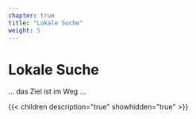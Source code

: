 ```yaml
---
chapter: true
title: "Lokale Suche"
weight: 5
---
```



# Lokale Suche

... das Ziel ist im Weg ...


{{< children description="true" showhidden="true" >}}
